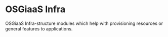 # OSGiaaS Infra

OSGiaaS Infra-structure modules which help with provisioning resources or general features to applications.
